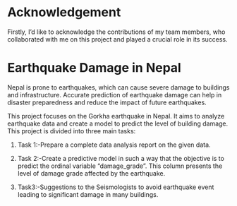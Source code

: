 # Acknowledgement
Firstly, I’d like to acknowledge the contributions of my team members, who collaborated with me on this project and played a crucial role in its success.

# Earthquake Damage in Nepal
Nepal is prone to earthquakes, which can cause severe damage to buildings and infrastructure. Accurate prediction of earthquake damage can help in disaster preparedness and reduce the impact of future earthquakes.

This project focuses on the Gorkha earthquake in Nepal. It aims to analyze earthquake data and create a model to predict the level of building damage. This project is divided into three main tasks:

1. Task 1:-Prepare a complete data analysis report on the given data.

2. Task 2:-Create a predictive model in such a way that the objective is to predict the ordinal variable “damage_grade”. This column presents the level of damage grade affected by the earthquake.

3. Task3:-Suggestions to the Seismologists to avoid  earthquake event leading  to significant damage in many buildings.




